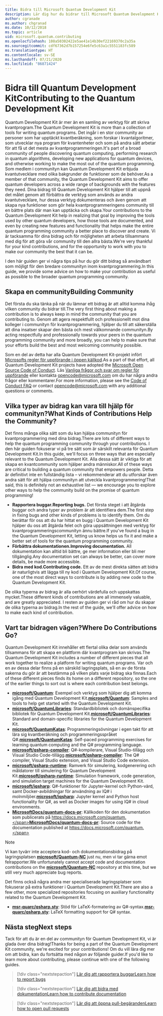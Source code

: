 ```yaml
---
title: Bidra till Microsoft Quantum Development Kit
description: Lär dig hur du bidrar till Microsoft Quantum Development Kit och communityn för kvantutveckling.
author: cgranade
ms.author: chgranad
ms.date: 10/12/2018
ms.topic: article
uid: microsoft.quantum.contributing
ms.openlocfilehash: 108a50302422e5ae41e14b30ef22169370c2a35a
ms.sourcegitcommit: cdf67362d7b157254e6fe5c63a1c5551183fc589
ms.translationtype: HT
ms.contentlocale: sv-SE
ms.lasthandoff: 07/21/2020
ms.locfileid: "86871424"
---
```

# <a name="contributing-to-the-quantum-development-kit"></a><span data-ttu-id="c7a98-103">Bidra till Quantum Development Kit</span><span class="sxs-lookup"><span data-stu-id="c7a98-103">Contributing to the Quantum Development Kit</span></span>

<span data-ttu-id="c7a98-104">Quantum Development Kit är mer än en samling av verktyg för att skriva kvantprogram.</span><span class="sxs-lookup"><span data-stu-id="c7a98-104">The Quantum Development Kit is more than a collection of tools for writing quantum programs.</span></span>
<span data-ttu-id="c7a98-105">Det ingår i en stor community av personer som har upptäckt kvantberäkning, som forskar i kvantalgoritmer, som utvecklar nya program för kvantenheter och som på andra sätt arbetar för att få ut det mesta av kvantprogrammeringen.</span><span class="sxs-lookup"><span data-stu-id="c7a98-105">It's part of a broad community of people discovering quantum computing, performing research in quantum algorithms, developing new applications for quantum devices, and otherwise working to make the most out of the quantum programming.</span></span>
<span data-ttu-id="c7a98-106">Som medlem i communityn kan Quantum Development Kit erbjuda kvantutvecklare med olika bakgrunder de funktioner som de behöver.</span><span class="sxs-lookup"><span data-stu-id="c7a98-106">As a member of that community, the Quantum Development Kit aims to offer quantum developers across a wide range of backgrounds with the features they need.</span></span>
<span data-ttu-id="c7a98-107">Dina bidrag till Quantum Development Kit hjälper till att uppnå det målet genom att förbättra de verktyg som används av andra kvantutvecklare, hur dessa verktyg dokumenteras och även genom att skapa nya funktioner som gör hela kvantprogrammeringens community till en bättre plats där man kan upptäcka och skapa.</span><span class="sxs-lookup"><span data-stu-id="c7a98-107">Your contributions to the Quantum Development Kit help in realizing that goal by improving the tools used by other quantum developers, how those tools are documented, and even by creating new features and functionality that helps make the entire quantum programming community a better place to discover and create.</span></span>
<span data-ttu-id="c7a98-108">Vi är tacksamma för dina bidrag och för möjligheten att arbeta tillsammans med dig för att göra vår community till den allra bästa.</span><span class="sxs-lookup"><span data-stu-id="c7a98-108">We're very thankful for your kind contributions, and for the opportunity to work with you to make our community the best that it can be.</span></span>

<span data-ttu-id="c7a98-109">I den här guiden ger vi några tips på hur du gör ditt bidrag så användbart som möjligt för den bredare communityn inom kvantprogrammering.</span><span class="sxs-lookup"><span data-stu-id="c7a98-109">In this guide, we provide some advice on how to make your contribution as useful as possible to the broader quantum programming community.</span></span>

## <a name="building-community"></a><span data-ttu-id="c7a98-110">Skapa en community</span><span class="sxs-lookup"><span data-stu-id="c7a98-110">Building Community</span></span>

<span data-ttu-id="c7a98-111">Det första du ska tänka på när du lämnar ett bidrag är att alltid komma ihåg vilken community du bidrar till.</span><span class="sxs-lookup"><span data-stu-id="c7a98-111">The very first thing about making a contribution is to always keep in mind the community that you are contributing to.</span></span>
<span data-ttu-id="c7a98-112">Genom att agera respektfullt och professionellt mot dina kolleger i communityn för kvantprogrammering, hjälper du till att säkerställa att dina insatser skapar den bästa och mest välkomnande communityn.</span><span class="sxs-lookup"><span data-stu-id="c7a98-112">By acting respectfully and professionally towards your peers in the quantum programming community and more broadly, you can help to make sure that your efforts build the best and most welcoming community possible.</span></span>

<span data-ttu-id="c7a98-113">Som en del av detta har alla Quantum Development Kit-projekt infört [Microsofts regler för uppförande i öppen källkod](https://opensource.microsoft.com/codeofconduct/).</span><span class="sxs-lookup"><span data-stu-id="c7a98-113">As a part of that effort, all Quantum Development Kit projects have adopted the [Microsoft Open Source Code of Conduct](https://opensource.microsoft.com/codeofconduct/).</span></span>
<span data-ttu-id="c7a98-114">Läs [Vanliga frågor och svar om regler för uppförande](https://opensource.microsoft.com/codeofconduct/faq/) eller kontakta [opencode@microsoft.com](mailto:opencode@microsoft.com) om du har några andra frågor eller kommentarer.</span><span class="sxs-lookup"><span data-stu-id="c7a98-114">For more information, please see the [Code of Conduct FAQ](https://opensource.microsoft.com/codeofconduct/faq/) or contact [opencode@microsoft.com](mailto:opencode@microsoft.com) with any additional questions or comments.</span></span>

## <a name="what-kinds-of-contributions-help-the-community"></a><span data-ttu-id="c7a98-115">Vilka typer av bidrag kan vara till hjälp för communityn?</span><span class="sxs-lookup"><span data-stu-id="c7a98-115">What Kinds of Contributions Help the Community?</span></span>

<span data-ttu-id="c7a98-116">Det finns många olika sätt som du kan hjälpa communityn för kvantprogrammering med dina bidrag.</span><span class="sxs-lookup"><span data-stu-id="c7a98-116">There are lots of different ways to help the quantum programming community through your contributions.</span></span>
<span data-ttu-id="c7a98-117">I den här guiden fokuserar vi på tre sätt som är särskilt relevanta för Quantum Development Kit.</span><span class="sxs-lookup"><span data-stu-id="c7a98-117">In this guide, we'll focus on three ways that are especially relevant to the Quantum Development Kit.</span></span>
<span data-ttu-id="c7a98-118">Alla dessa sätt är viktiga för att skapa en kvantcommunity som hjälper andra människor.</span><span class="sxs-lookup"><span data-stu-id="c7a98-118">All of these ways are critical to building a quantum community that empowers people.</span></span>
<span data-ttu-id="c7a98-119">Detta är definitivt inte en fullständig lista – vi rekommenderar att du utforskar även andra sätt för att hjälpa communityn att utveckla kvantprogrammering!</span><span class="sxs-lookup"><span data-stu-id="c7a98-119">That said, this is definitely not an exhaustive list — we encourage you to explore other ways to help the community build on the promise of quantum programming!</span></span>

- <span data-ttu-id="c7a98-120">**Rapportera buggar.**</span><span class="sxs-lookup"><span data-stu-id="c7a98-120">**Reporting bugs.**</span></span> <span data-ttu-id="c7a98-121">Det första steget i att åtgärda buggar och andra typer av problem är att identifiera dem.</span><span class="sxs-lookup"><span data-stu-id="c7a98-121">The first step in fixing bugs and other kinds of problems is to identify them.</span></span> <span data-ttu-id="c7a98-122">Om du berättar för oss att du har hittat en bugg i Quantum Development Kit hjälper du oss att åtgärda felet och göra uppsättningen med verktyg för kvantprogrammeringscommunityn ännu bättre.</span><span class="sxs-lookup"><span data-stu-id="c7a98-122">If you've found a bug in the Quantum Development Kit, letting us know helps us fix it and make a better set of tools for the quantum programming community.</span></span>
- <span data-ttu-id="c7a98-123">**Förbättra dokumentationen.**</span><span class="sxs-lookup"><span data-stu-id="c7a98-123">**Improving documentation.**</span></span> <span data-ttu-id="c7a98-124">All dokumentation kan alltid bli bättre, ge mer information eller bli mer tillgänglig.</span><span class="sxs-lookup"><span data-stu-id="c7a98-124">Any documentation set can always be better, can cover more details, be made more accessible.</span></span>
- <span data-ttu-id="c7a98-125">**Bidra med kod.**</span><span class="sxs-lookup"><span data-stu-id="c7a98-125">**Contributing code.**</span></span> <span data-ttu-id="c7a98-126">Ett av de mest direkta sätten att bidra är naturligtvis att lägga till ny kod i Quantum Development Kit.</span><span class="sxs-lookup"><span data-stu-id="c7a98-126">Of course, one of the most direct ways to contribute is by adding new code to the Quantum Development Kit.</span></span>

<span data-ttu-id="c7a98-127">De olika typerna av bidrag är alla oerhört värdefulla och uppskattas mycket.</span><span class="sxs-lookup"><span data-stu-id="c7a98-127">These different kinds of contributions are all immensely valuable, and are greatly appreciated.</span></span>
<span data-ttu-id="c7a98-128">I resten av guiden ger vi råd om hur du skapar de olika typerna av bidrag.</span><span class="sxs-lookup"><span data-stu-id="c7a98-128">In the rest of the guide, we'll offer advice on how to make each kind of contribution.</span></span>

## <a name="where-do-contributions-go"></a><span data-ttu-id="c7a98-129">Vart tar bidragen vägen?</span><span class="sxs-lookup"><span data-stu-id="c7a98-129">Where Do Contributions Go?</span></span>

<span data-ttu-id="c7a98-130">Quantum Development Kit innehåller ett flertal olika delar som används tillsammans för att skapa en plattform där kvantprogram kan skrivas.</span><span class="sxs-lookup"><span data-stu-id="c7a98-130">The Quantum Development Kit includes a number of different pieces that all work together to realize a platform for writing quantum programs.</span></span>
<span data-ttu-id="c7a98-131">Var och en av dessa delar finns på en särskild lagringsplats, så en av de första sakerna du gör är att bestämma på vilken plats varje bidrag ska finnas.</span><span class="sxs-lookup"><span data-stu-id="c7a98-131">Each of these different pieces finds its home on a different repository, so the one of the earlier things to sort out is where each contribution best belongs.</span></span>

- <span data-ttu-id="c7a98-132">[**microsoft/Quantum**](https://github.com/Microsoft/Quantum): Exempel och verktyg som hjälper dig att komma igång med Quantum Development Kit.</span><span class="sxs-lookup"><span data-stu-id="c7a98-132">[**microsoft/Quantum**](https://github.com/Microsoft/Quantum): Samples and tools to help get started with the Quantum Development Kit.</span></span>
- <span data-ttu-id="c7a98-133">[**microsoft/QuantumLibraries**](https://github.com/Microsoft/QuantumLibraries): Standardbibliotek och domänspecifika bibliotek för Quantum Development Kit.</span><span class="sxs-lookup"><span data-stu-id="c7a98-133">[**microsoft/QuantumLibraries**](https://github.com/Microsoft/QuantumLibraries): Standard and domain-specific libraries for the Quantum Development Kit.</span></span>
- <span data-ttu-id="c7a98-134">[**microsoft/QuantumKatas**](https://github.com/Microsoft/QuantumKatas): Programmeringsövningar i egen takt för att lära sig kvantberäkning och programmeringsspråket Q#.</span><span class="sxs-lookup"><span data-stu-id="c7a98-134">[**microsoft/QuantumKatas**](https://github.com/Microsoft/QuantumKatas): Self-paced programming exercises for learning quantum computing and the Q# programming language.</span></span>
- <span data-ttu-id="c7a98-135">[**microsoft/qsharp-compiler**](https://github.com/microsoft/qsharp-compiler): Q#-kompilerare, Visual Studio-tillägg och Visual Studio Code-tillägg.</span><span class="sxs-lookup"><span data-stu-id="c7a98-135">[**microsoft/qsharp-compiler**](https://github.com/microsoft/qsharp-compiler): The Q# compiler, Visual Studio extension, and Visual Studio Code extension.</span></span>
- <span data-ttu-id="c7a98-136">[**microsoft/qsharp-runtime**](https://github.com/microsoft/qsharp-runtime): Ramverk för simulering, kodgenerering och måldatorer till simulering för Quantum Development Kit.</span><span class="sxs-lookup"><span data-stu-id="c7a98-136">[**microsoft/qsharp-runtime**](https://github.com/microsoft/qsharp-runtime): Simulation framework, code generation, and simulation target machines for the Quantum Development Kit.</span></span>
- <span data-ttu-id="c7a98-137">[**microsoft/iqsharp**](https://github.com/microsoft/iqsharp): Q#-funktioner för Jupyter-kernel och Python-värd, samt Docker-avbildningar för användning av IQ# i molnmiljöer.</span><span class="sxs-lookup"><span data-stu-id="c7a98-137">[**microsoft/iqsharp**](https://github.com/microsoft/iqsharp): Jupyter kernel and Python host functionality for Q#, as well as Docker images for using IQ# in cloud environments.</span></span>
- <span data-ttu-id="c7a98-138">[**MicrosoftDocs/quantum-docs-pr**](https://github.com/MicrosoftDocs/quantum-docs-pr): Källkoden för den dokumentation som publicerats på https://docs.microsoft.com/quantum.</span><span class="sxs-lookup"><span data-stu-id="c7a98-138">[**MicrosoftDocs/quantum-docs-pr**](https://github.com/MicrosoftDocs/quantum-docs-pr): Source code for the documentation published at https://docs.microsoft.com/quantum.</span></span>

> [!NOTE]
> <span data-ttu-id="c7a98-139">Vi kan tyvärr inte acceptera kod- och dokumentationsbidrag på lagringsplatsen [**microsoft/Quantum-NC**](https://github.com/microsoft/Quantum-NC) just nu, men vi tar gärna emot felrapporter.</span><span class="sxs-lookup"><span data-stu-id="c7a98-139">We unfortunately cannot accept code and documentation contributions on the [**microsoft/Quantum-NC**](https://github.com/microsoft/Quantum-NC) repository at this time, but we still very much appreciate bug reports.</span></span>

<span data-ttu-id="c7a98-140">Det finns också några andra mer specialiserade lagringsplatser som fokuserar på extra funktioner i Quantum Development Kit.</span><span class="sxs-lookup"><span data-stu-id="c7a98-140">There are also a few other, more specialized repositories focusing on auxiliary functionality related to the Quantum Development Kit.</span></span>

- <span data-ttu-id="c7a98-141">[**msr-quarc/qsharp.sty**](https://github.com/msr-quarc/qsharp.sty): Stöd för LaTeX-formatering av Q#-syntax.</span><span class="sxs-lookup"><span data-stu-id="c7a98-141">[**msr-quarc/qsharp.sty**](https://github.com/msr-quarc/qsharp.sty): LaTeX formatting support for Q# syntax.</span></span>

## <a name="next-steps"></a><span data-ttu-id="c7a98-142">Nästa steg</span><span class="sxs-lookup"><span data-stu-id="c7a98-142">Next steps</span></span>

<span data-ttu-id="c7a98-143">Tack för att du är en del av communityn för Quantum Development Kit, vi är glada över dina bidrag!</span><span class="sxs-lookup"><span data-stu-id="c7a98-143">Thanks for being a part of the Quantum Development Kit community, we're excited for your contributions!</span></span>
<span data-ttu-id="c7a98-144">Om du vill lära dig mer om att bidra, kan du fortsätta med någon av följande guider.</span><span class="sxs-lookup"><span data-stu-id="c7a98-144">If you'd like to learn more about contributing, please continue with one of the following guides.</span></span>

> [!div class="nextstepaction"]
> [<span data-ttu-id="c7a98-145">Lär dig att rapportera buggar</span><span class="sxs-lookup"><span data-stu-id="c7a98-145">Learn how to report bugs</span></span>](xref:microsoft.quantum.contributing.reporting)

> [!div class="nextstepaction"]
> [<span data-ttu-id="c7a98-146">Lär dig att bidra med dokumentation</span><span class="sxs-lookup"><span data-stu-id="c7a98-146">Learn how to contribute documentation</span></span>](xref:microsoft.quantum.contributing.docs)

> [!div class="nextstepaction"]
> [<span data-ttu-id="c7a98-147">Lär dig att öppna pull-begäranden</span><span class="sxs-lookup"><span data-stu-id="c7a98-147">Learn how to open pull requests</span></span>](xref:microsoft.quantum.contributing.pulls)

